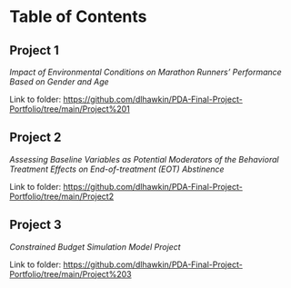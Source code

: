# Table of Contents

## Project 1
*Impact of Environmental Conditions on Marathon Runners’ Performance Based on Gender and Age*

Link to folder: https://github.com/dlhawkin/PDA-Final-Project-Portfolio/tree/main/Project%201

## Project 2
*Assessing Baseline Variables as Potential Moderators of the Behavioral Treatment Effects on End-of-treatment (EOT) Abstinence*


Link to folder: https://github.com/dlhawkin/PDA-Final-Project-Portfolio/tree/main/Project2

## Project 3
 *Constrained Budget Simulation Model Project*

Link to folder: https://github.com/dlhawkin/PDA-Final-Project-Portfolio/tree/main/Project%203
